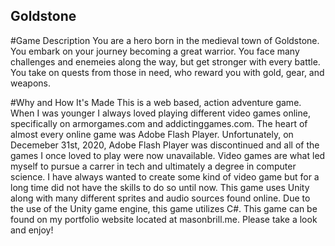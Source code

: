 ## Goldstone
#Game Description
You are a hero born in the medieval town of Goldstone. You embark on your journey becoming a great warrior. You face many challenges and enemeies along the way, but get stronger with every battle. You take on quests from those in need, who reward you with gold, gear, and weapons. 

#Why and How It's Made
This is a web based, action adventure game. When I was younger I always loved playing different video games online, specifically on armorgames.com and addictinggames.com. The heart of almost every online game was Adobe Flash Player. Unfortunately, on Decemeber 31st, 2020, Adobe Flash Player was discontinued and all of the games I once loved to play were now unavailable. Video games are what led myself to pursue a carrer in tech and ultimately a degree in computer science. I have always wanted to create some kind of video game but for a long time did not have the skills to do so until now. This game uses Unity along with many different sprites and audio sources found online. Due to the use of the Unity game engine, this game utilizes C#. This game can be found on my portfolio website located at masonbrill.me. Please take a look and enjoy!
